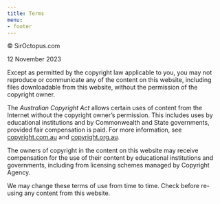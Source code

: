 ```yaml
---
title: Terms
menu:
- footer
---
```


© SirOctopus.com

12 November 2023

Except as permitted by the copyright law applicable to you, you may not reproduce or communicate any of the content on this website, including files downloadable from this website, without the permission of the copyright owner.

The _Australian Copyright Act_ allows certain uses of content from the Internet without the copyright owner’s permission. This includes uses by educational institutions and by Commonwealth and State governments, provided fair compensation is paid. For more information, see [copyright.com.au](https://www.copyright.com.au) and [copyright.org.au](https://www.copyright.org.au).

The owners of copyright in the content on this website may receive compensation for the use of their content by educational institutions and governments, including from licensing schemes managed by Copyright Agency.

We may change these terms of use from time to time. Check before re-using any content from this website.
